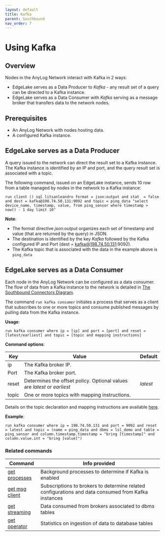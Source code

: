 ```yaml
---
layout: default
title: Kafka
parent: Southbound
nav_order: 7
---
```

# Using Kafka

## Overview

Nodes in the AnyLog Network interact with Kafka in 2 ways:
* EdgeLake serves as a Data Producer to _Kafka_ - any result set of a query can be directed to a Kafka instance.   
* EdgeLake serves as a Data Consumer with _Kafka_ serving as a message broker that transfers data to the network nodes.  
  
## Prerequisites

* An AnyLog Network with nodes hosting data.
* A configured Kafka instance.

## EdgeLake serves as a Data Producer 

A query issued to the network can direct the result set to a Kafka instance.  
The Kafka instance is identified by an IP and port, and the query result set is associated with a topic.  

The following command, issued on an EdgeLake instance, sends 10 row from a table managed by nodes in the network to a Kafka instance:

<pre class="code-frame"><code class="language-anylog">run client () sql litsanleandro format = json:output and stat  = false and dest = kafka@198.74.50.131:9092 and topic = ping_data "select device_name, timestamp, value, from ping_sensor where timestamp > now() - 1 day limit 10"</code></pre>

**Note**:
* The format directive _json:output_ organizes each set of timestamp and value (that are returned by the query) in JSON.
* The destination is identified by the key _Kafka_ followed by the Kafka configured IP and Port (dest = kafka@198.74.50.131:9092).
* The Kafka topic that is associated with the data in the example above is `ping_data`

## EdgeLake serves as a Data Consumer

Each node in the AnyLog Network can be configured as a data consumer.  
The flow of data from a Kafka instance to the network is detailed in [The Southbound Connectors Diagram](https://github.com/AnyLog-co/documentation/blob/master/adding%20data.md#the-southbound-connectors-diagram).

The command `run kafka consumer` initiates a process that serves as a client that subscribes to one or more topics 
and consume published messages by pulling data from the Kafka instance.

**Usage**:

<pre class="code-frame"><code class="language-anylog">run kafka consumer where ip = [ip] and port = [port] and reset = [latest/earliest] and topic = [topic and mapping instructions]</code></pre>


**Command options**:

| Key        | Value  | Default  |
| ---------- | -------| ------- |
| ip         | The Kafka broker IP. |  |
| Port       | The Kafka broker port. | |
| reset      | Determines the offset policy. Optional values are _latest_ or _earliest_| _latest_ |
| topic      | One or more topics with mapping instructions.| |

Details on the topic declaration and mapping instructions are available [here](https://github.com/AnyLog-co/documentation/blob/master/message%20broker.md#the-topic-params).  

**Example**:
<pre class="code-frame"><code class="language-anylog">run kafka consumer where ip = 198.74.50.131 and port = 9092 and reset = latest and topic = (name = ping_data and dbms = lsl_demo and table = ping_sensor and column.timestamp.timestamp = "bring [timestamp]" and column.value.int = "bring [value]")</code></pre>


### Related commands

| Command                                                          | Info provided  |
|------------------------------------------------------------------| -------|
| [get processes](monitoring%20nodes.md#the-get-processes-command) | Background processes to determine if Kafka is enabled |
| [get msg client](monitoring%20calls.md#get-msg-clients)          | Subscriptions to brokers to determine related configurations and data consumed from Kafka instances |
| [get streaming](monitoring%20calls.md#get-streaming)             | Data consumed from brokers associated to dbms tables |
| [get operator](monitoring%20calls.md#get-operator)               | Statistics on ingestion of data to database tables |
